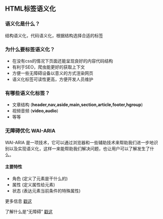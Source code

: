 ## HTML标签语义化

### 语义化是什么？

结构语义化，代码语义化，根据结构选择合适的标签

### 为什么要标签语义化？

- 在没有css的情况下页面还能呈现良好的内容代码结构
- 有利于SEO，爬虫能更好的获取上下文
- 方便一些无障碍设备以意义的方式渲染网页
- 语义化标签可读性更高，方便开发人员维护

### 有哪些语义化标签？

- 文章结构 (**header,nav,aside,main,section,article,footer,hgroup**)
- 视频音频 (**video,audio**)
- 等等

### 无障碍优化 WAI-ARIA

WAI-ARIA 是一项技术，它可以通过浏览器和一些辅助技术来帮助我们进一步地识别以及实现语义化，这样一来能帮助我们解决问题，也让用户可以了解发生了什么。

#### 主要特性

- 角色 (定义了元素是干什么的)
- 属性 (定义属性给元素)
- 状态 (表达元素当前条件的特殊属性)

更多信息 [戳这](https://developer.mozilla.org/zh-CN/docs/learn/Accessibility/WAI-ARIA_basics "戳这")

了解什么是“无障碍” [戳这](https://developer.mozilla.org/zh-CN/docs/Web/Accessibility "戳这")
